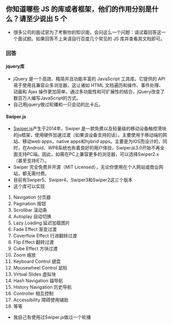## 你知道哪些 JS 的库或者框架，他们的作用分别是什么？请至少说出 5 个
* 很多公司的面试官为了考察你的知识面，会问这么一个问题：请试着回答这一个面试题。如果回答不上来请自行百度几个常见的 JS 库并查看其文档即可。
### 回答
#### jquery库
* jQuery 是一个高效、精简并且功能丰富的 JavaScript 工具库。它提供的 API 易于使用且兼容众多浏览器，这让诸如 HTML 文档遍历和操作、事件处理、动画和 Ajax 操作更加简单。通过多功能性和可扩展性的结合，jQuery改变了数百万人编写JavaScript的方式。
* 自己用jquery做过轮播和一只会动的比卡丘。

#### Swiper.js
* [Swiper.js](https://swiperjs.com/)产生于2014年，Swiper 是一款免费以及轻量级的移动设备触控滑块的js框架，使用硬件加速过渡（如果该设备支持的话）。主要使用于移动端的网站、移动web apps，native apps和hybrid apps。主要是为IOS而设计的，同时，在Android、WP8系统也有着良好的用户体验，Swiper从3.0开始不再全面支持PC端。因此，如需在PC上兼容更多的浏览器，可以选择Swiper2.x（甚至支持IE7）。
* Swiper 完全免费并开源（MIT Licensed），无论你使用在个人网站或商业网站，都无需付费。
* 目前有Swiper5、Swiper4、Swiper3和Swiper2这三个版本
* 这个库可以实现
1. Navigation 分页器
2. Pagination 按钮
3. Scrollbar 滚动条
4. Autoplay 自动切换
5. Lazy Loading 延迟加载图片
6. Fade Effect 渐变过渡
7. Coverflow Effect 行进翻转过渡
8. Flip Effect 翻转过渡
9. Cube Effect 方块过渡
10. Zoom 缩放
11. Keyboard Control 键盘
12. Mousewheel Control 鼠标
13. Virtual Slides 虚拟块
14. Hash Navigation 锚导航
15. History Navigation 历史导航
16. Controller 相互控制
17. Accessibility 障碍使用辅助
18. 等等
* 我自己有使用过Swiper.js做过一个轮播
